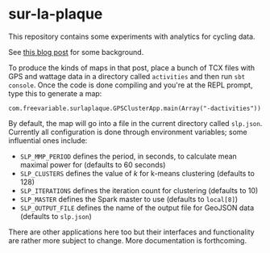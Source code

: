 sur-la-plaque
=============

This repository contains some experiments with analytics for cycling data.

See [this blog post](http://chapeau.freevariable.com/2014/04/fitness-data-visualization-with-apache-spark.html) for some background.

To produce the kinds of maps in that post, place a bunch of TCX files with GPS and wattage data in a directory called `activities` and then run `sbt console`.  Once the code is done compiling and you're at the REPL prompt, type this to generate a map:

    com.freevariable.surlaplaque.GPSClusterApp.main(Array("-dactivities"))

By default, the map will go into a file in the current directory called `slp.json`.  Currently all configuration is done through environment variables; some influential ones include:

*  `SLP_MMP_PERIOD` defines the period, in seconds, to calculate mean maximal power for (defaults to 60 seconds)
*  `SLP_CLUSTERS` defines the value of _k_ for k-means clustering (defaults to 128)
*  `SLP_ITERATIONS` defines the iteration count for clustering (defaults to 10)
*  `SLP_MASTER` defines the Spark master to use (defaults to `local[8]`)
*  `SLP_OUTPUT_FILE` defines the name of the output file for GeoJSON data (defaults to `slp.json`)

There are other applications here too but their interfaces and functionality are rather more subject to change.  More documentation is forthcoming.
